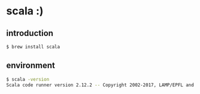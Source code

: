 scala :)
========

introduction
--------

```zsh
$ brew install scala
```

environment
--------

```zsh
$ scala -version
Scala code runner version 2.12.2 -- Copyright 2002-2017, LAMP/EPFL and Lightbend, Inc.
```
